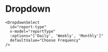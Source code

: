 # Dropdown

<DemoContainer>
  <DropdownSelect
    id="report-type"
    v-model="reportType"
    :options="['Daily', 'Weekly', 'Monthly']"
    defaultValue="Choose Frequency"
  />
</DemoContainer>

```vue
<DropdownSelect
  id="report-type"
  v-model="reportType"
  :options="['Daily', 'Weekly', 'Monthly']"
  defaultValue="Choose Frequency"
/>
```
